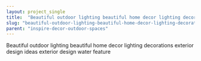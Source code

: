 ```yaml
---
layout: project_single
title:  "Beautiful outdoor lighting beautiful home decor lighting decorations exterior design ideas exterior design water feature"
slug: "beautiful-outdoor-lighting-beautiful-home-decor-lighting-decorations-exterior-design-ideas-exterior-design-water-feature"
parent: "inspire-decor-outdoor-spaces"
---
```

Beautiful outdoor lighting beautiful home decor lighting decorations exterior design ideas exterior design water feature